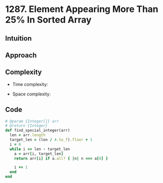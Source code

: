 # 1287. Element Appearing More Than 25% In Sorted Array

## Intuition

## Approach
<!-- Describe your approach to solving the problem. -->

## Complexity

- Time complexity:
<!-- Add your time complexity here, e.g. $$O(n)$$ -->

- Space complexity:
<!-- Add your space complexity here, e.g. $$O(n)$$ -->

## Code

```ruby
# @param {Integer[]} arr
# @return {Integer}
def find_special_integer(arr)
  len = arr.length
  target_len = (len / 4.to_f).floor + 1
  i = 0
  while i <= len - target_len
    a = arr[i, target_len]
    return arr[i] if a.all? { |n| n === a[0] }

    i += 1
  end
end
```
